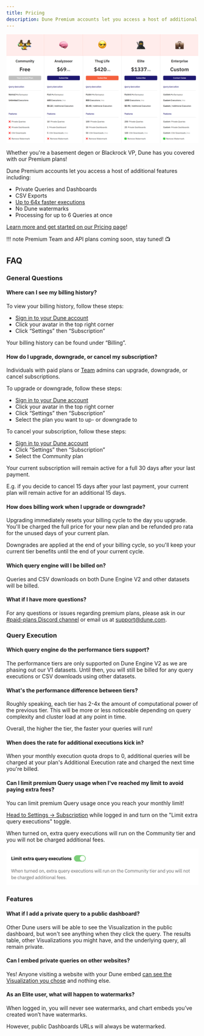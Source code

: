 ```yaml
---
title: Pricing
description: Dune Premium accounts let you access a host of additional features, learn more on our Pricing page!
---
```


![dune pricing plans](images/dune-pricing-plans.png)

Whether you're a basement degen or Blackrock VP, Dune has you covered with our Premium plans!

Dune Premium accounts let you access a host of additional features including:

- Private Queries and Dashboards
- CSV Exports
- [Up to 64x faster executions](#whats-the-performance-difference-between-tiers)
- No Dune watermarks
- Processing for up to 6 Queries at once

[Learn more and get started on our Pricing page](https://dune.com/pricing)!

!!! note
    Premium Team and API plans coming soon, stay tuned! 📺

## FAQ

### General Questions

#### Where can I see my billing history?

To view your billing history, follow these steps:

- [Sign in to your Dune account](https://dune.com/auth/login)
- Click your avatar in the top right corner
- Click “Settings” then “Subscription”

Your billing history can be found under “Billing”.

#### How do I upgrade, downgrade, or cancel my subscription?

Individuals with paid plans or [Team](../getting-started/teams.md) admins can upgrade, downgrade, or cancel subscriptions.

To upgrade or downgrade, follow these steps:

- [Sign in to your Dune account](https://dune.com/auth/login)
- Click your avatar in the top right corner
- Click “Settings” then “Subscription”
- Select the plan you want to up- or downgrade to

To cancel your subscription, follow these steps:

- [Sign in to your Dune account](https://dune.com/auth/login)
- Click “Settings” then “Subscription”
- Select the Community plan

Your current subscription will remain active for a full 30 days after your last payment.

E.g. if you decide to cancel 15 days after your last payment, your current plan will remain active for an additional 15 days.

#### How does billing work when I upgrade or downgrade?

Upgrading immediately resets your billing cycle to the day you upgrade. You'll be charged the full price for your new plan and be refunded pro rata for the unused days of your current plan.

Downgrades are applied at the end of your billing cycle, so you'll keep your current tier benefits until the end of your current cycle.

#### Which query engine will I be billed on?

Queries and CSV downloads on both Dune Engine V2 and other datasets will be billed.

#### What if I have more questions?
For any questions or issues regarding premium plans, please ask in our [#paid-plans Discord channel](https://discord.com/channels/757637422384283659/1041694148530548776) or email us at [support@dune.com](mailto:support@dune.com).

### Query Execution

#### Which query engine do the performance tiers support?

The performance tiers are only supported on Dune Engine V2 as we are phasing out our V1 datasets. Until then, you will still be billed for any query executions or CSV downloads using other datasets.

#### What's the performance difference between tiers?

Roughly speaking, each tier has 2-4x the amount of computational power of the previous tier. This will be more or less noticeable depending on query complexity and cluster load at any point in time.

Overall, the higher the tier, the faster your queries will run!

#### When does the rate for additional executions kick in?

When your monthly execution quota drops to 0, additional queries will be charged at your plan's Additional Execution rate and charged the next time you're billed.

#### Can I limit premium Query usage when I've reached my limit to avoid paying extra fees?

You can limit premium Query usage once you reach your monthly limit!

[Head to Settings -> Subscription](https://dune.com/settings/subscription) while logged in and turn on the "Limit extra query executions" toggle.

When turned on, extra query executions will run on the Community tier and you will not be charged additional fees.

![limit extra query executions toggle](images/limit-extra-query-executions-toggle.png)

### Features

#### What if I add a private query to a public dashboard?

Other Dune users will be able to see the Visualization in the public dashboard, but won't see anything when they click the query. The results table, other Visualizations you might have, and the underlying query, all remain private.

#### Can I embed private queries on other websites?

Yes! Anyone visiting a website with your Dune embed [can see the Visualization you chose](../getting-started/embeds.md) and nothing else.

#### As an Elite user, what will happen to watermarks?

When logged in, you will never see watermarks, and chart embeds you’ve created won’t have watermarks.

However, public Dashboards URLs will always be watermarked.